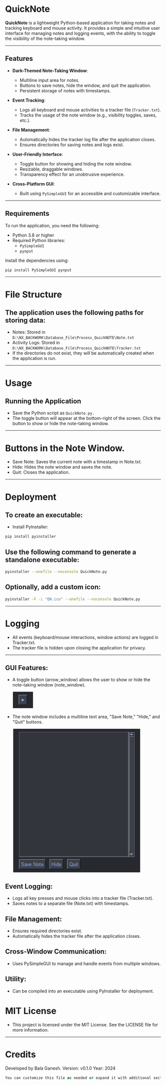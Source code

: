 # QuickNote

**QuickNote** is a lightweight Python-based application for taking notes and tracking keyboard and mouse activity. It provides a simple and intuitive user interface for managing notes and logging events, with the ability to toggle the visibility of the note-taking window. 

---

## Features

- **Dark-Themed Note-Taking Window**:
  - Multiline input area for notes.
  - Buttons to save notes, hide the window, and quit the application.
  - Persistent storage of notes with timestamps.

- **Event Tracking**:
  - Logs all keyboard and mouse activities to a tracker file (`Tracker.txt`).
  - Tracks the usage of the note window (e.g., visibility toggles, saves, etc.).

- **File Management**:
  - Automatically hides the tracker log file after the application closes.
  - Ensures directories for saving notes and logs exist.

- **User-Friendly Interface**:
  - Toggle button for showing and hiding the note window.
  - Resizable, draggable windows.
  - Transparency effect for an unobtrusive experience.

- **Cross-Platform GUI**:
  - Built using `PySimpleGUI` for an accessible and customizable interface.

---

## Requirements

To run the application, you need the following:

- Python 3.8 or higher
- Required Python libraries:
  - `PySimpleGUI`
  - `pynput`

Install the dependencies using:

```bash
pip install PySimpleGUI pynput
```
---

# File Structure
## The application uses the following paths for storing data:

- Notes: Stored in `D:\NX_BACKWORK\Database_File\Process_QuickNOTE\Note.txt`
- Activity Logs: Stored in `D:\NX_BACKWORK\Database_File\Process_QuickNOTE\Tracker.txt`
- If the directories do not exist, they will be automatically created when the application is run.

---

# Usage
## Running the Application
- Save the Python script as `QuickNote.py.`
- The toggle button will appear at the bottom-right of the screen. Click the button to show or hide the note-taking window.

---

# Buttons in the Note Window.
- Save Note: Saves the current note with a timestamp in Note.txt.
- Hide: Hides the note window and saves the note.
- Quit: Closes the application.

---

# Deployment
## To create an executable:
- Install PyInstaller:
```bash
pip install pyinstaller
```
## Use the following command to generate a standalone executable:
```bash
pyinstaller --onefile --noconsole QuickNote.py
```
## Optionally, add a custom icon:
```bash
pyinstaller -F -i "QN.ico" --onefile --noconsole QuickNote.py
```
---

# Logging
- All events (keyboard/mouse interactions, window actions) are logged in Tracker.txt.
- The tracker file is hidden upon closing the application for privacy.

---

## GUI Features:

- A toggle button (arrow_window) allows the user to show or hide the note-taking window (note_window).
  
    ![image](QuickNote_togglebutton.JPG)
  
- The note window includes a multiline text area, "Save Note," "Hide," and "Quit" buttons.

    ![image](QuickNote_HomeScreen.JPG)


## Event Logging:

- Logs all key presses and mouse clicks into a tracker file (Tracker.txt).
- Saves notes to a separate file (Note.txt) with timestamps.

## File Management:

- Ensures required directories exist.
- Automatically hides the tracker file after the application closes.

## Cross-Window Communication:

- Uses PySimpleGUI to manage and handle events from multiple windows.

## Utility:

- Can be compiled into an executable using PyInstaller for deployment.
# MIT License
- This project is licensed under the MIT License. See the LICENSE file for more information.

---

# Credits
Developed by Bala Ganesh.
Version: v0.1.0
Year: 2024

```vb
You can customize this file as needed or expand it with additional sections. Let me know if you'd like assistance creating a specific section! 😊
```
